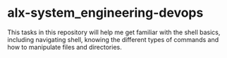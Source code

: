 # alx-system_engineering-devops
This tasks in this repository will help me get familiar with the shell basics, including navigating shell, knowing the different types of commands and how to manipulate files and directories.
